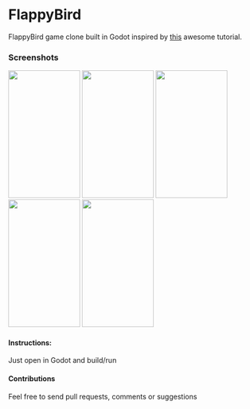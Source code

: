 # FlappyBird

FlappyBird game clone built in Godot inspired by [this](https://www.youtube.com/playlist?list=PLv3l-oZCXaql20IlPe7gfBEzomnPSLekY) awesome tutorial.

### Screenshots

<img src="https://andersonmadeira.com/img/flappybird_1.png" width="144" height="256"> <img src="https://andersonmadeira.com/img/flappybird_2.png" width="144" height="256"> <img src="https://andersonmadeira.com/img/flappybird_3.png" width="144" height="256"> <img src="https://andersonmadeira.com/img/flappybird_4.png" width="144" height="256"> <img src="https://andersonmadeira.com/img/flappybird_5.png" width="144" height="256">

#### Instructions:

Just open in Godot and build/run

#### Contributions

Feel free to send pull requests, comments or suggestions
